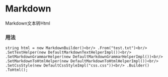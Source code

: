 # Markdown
Markdown文本转Html

### 用法
`
string html = new MarkdownBuilder()<br/>
                .From("test.txt")<br/>
                .SetTextHelper(new DefaultMarkdownTextHelperImpl())<br/>
                .SetMarkdownGrammarHelper(new DefaultMarkdownGrammarHelperImpl())<br/>
                .SetMarkdownToHtmlHelper(new DefaultMarkdownToHtmlHelperImpl())<br/>
                .SetCssStyle(new DefaultCssStyleImpl("css.css"))<br/>
                .Builder()
                .ToHtml();
`
